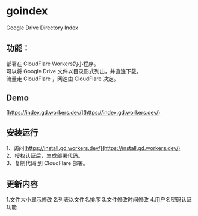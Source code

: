 # goindex
Google Drive Directory Index

## 功能：
部署在 CloudFlare Workers的小程序。  
可以将 Google Drive 文件以目录形式列出，并直连下载。  
流量走 CloudFlare ，网速由 CloudFlare 决定。

## Demo
[https://index.gd.workers.dev/](https://index.gd.workers.dev/)  

## 安装运行

1、访问[https://install.gd.workers.dev/](https://install.gd.workers.dev/)  
2、授权认证后，生成部署代码。  
3、复制代码 到 CloudFlare 部署。  

## 更新内容
1.文件大小显示修改
2.列表以文件名排序
3.文件修改时间修改
4.用户名密码认证功能
